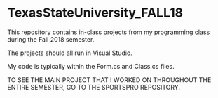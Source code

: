 # TexasStateUniversity_FALL18

This repository contains in-class projects from my programming class during the Fall 2018 semester.

The projects should all run in Visual Studio.

My code is typically within the Form.cs and Class.cs files.

TO SEE THE MAIN PROJECT THAT I WORKED ON THROUGHOUT THE ENTIRE SEMESTER, GO TO THE SPORTSPRO REPOSITORY.
